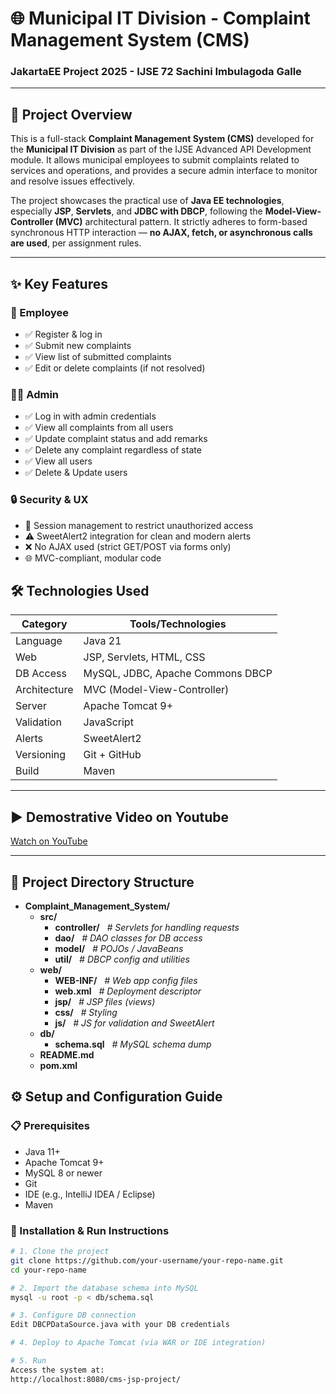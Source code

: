 # 🌐 Municipal IT Division - Complaint Management System (CMS)

### JakartaEE Project 2025 - IJSE 72 Sachini Imbulagoda Galle

---

## 📌 Project Overview

This is a full-stack **Complaint Management System (CMS)** developed for the **Municipal IT Division** as part of the IJSE Advanced API Development module. It allows municipal employees to submit complaints related to services and operations, and provides a secure admin interface to monitor and resolve issues effectively.

The project showcases the practical use of **Java EE technologies**, especially **JSP**, **Servlets**, and **JDBC with DBCP**, following the **Model-View-Controller (MVC)** architectural pattern. It strictly adheres to form-based synchronous HTTP interaction — **no AJAX, fetch, or asynchronous calls are used**, per assignment rules.

---

## ✨ Key Features

### 🧑 Employee
- ✅ Register & log in
- ✅ Submit new complaints
- ✅ View list of submitted complaints
- ✅ Edit or delete complaints (if not resolved)

### 👨‍💼 Admin
- ✅ Log in with admin credentials
- ✅ View all complaints from all users
- ✅ Update complaint status and add remarks
- ✅ Delete any complaint regardless of state
- ✅ View all users
- ✅ Delete & Update users

### 🔒 Security & UX
- 🔐 Session management to restrict unauthorized access
- ⚠️ SweetAlert2 integration for clean and modern alerts
- ❌ No AJAX used (strict GET/POST via forms only)
- 🌐 MVC-compliant, modular code

## 🛠️ Technologies Used

| Category       | Tools/Technologies                |
|----------------|-----------------------------------|
| Language       | Java 21                           |
| Web            | JSP, Servlets, HTML, CSS          |
| DB Access      | MySQL, JDBC, Apache Commons DBCP  |
| Architecture   | MVC (Model-View-Controller)       |
| Server         | Apache Tomcat 9+                  |
| Validation     | JavaScript                        |
| Alerts         | SweetAlert2                       |
| Versioning     | Git + GitHub                      |
| Build          | Maven                             |

---

## ▶️ Demostrative Video on Youtube

[Watch on YouTube](https://youtu.be/XNLCnWsrqjY?authuser=0)

---

## 🧱 Project Directory Structure

- **Complaint_Management_System/**
  - **src/**
    - **controller/** &nbsp;&nbsp;_# Servlets for handling requests_
    - **dao/** &nbsp;&nbsp;_# DAO classes for DB access_
    - **model/** &nbsp;&nbsp;_# POJOs / JavaBeans_
    - **util/** &nbsp;&nbsp;_# DBCP config and utilities_
  - **web/**
    - **WEB-INF/** &nbsp;&nbsp;_# Web app config files_
    - **web.xml** &nbsp;&nbsp;_# Deployment descriptor_
    - **jsp/** &nbsp;&nbsp;_# JSP files (views)_
    - **css/** &nbsp;&nbsp;_# Styling_
    - **js/** &nbsp;&nbsp;_# JS for validation and SweetAlert_
  - **db/**
    - **schema.sql** &nbsp;&nbsp;_# MySQL schema dump_
  - **README.md**
  - **pom.xml**

## ⚙️ Setup and Configuration Guide

### 📋 Prerequisites

- Java 11+
- Apache Tomcat 9+
- MySQL 8 or newer
- Git
- IDE (e.g., IntelliJ IDEA / Eclipse)
-  Maven

### 🧪 Installation & Run Instructions

```bash
# 1. Clone the project
git clone https://github.com/your-username/your-repo-name.git
cd your-repo-name

# 2. Import the database schema into MySQL
mysql -u root -p < db/schema.sql

# 3. Configure DB connection
Edit DBCPDataSource.java with your DB credentials

# 4. Deploy to Apache Tomcat (via WAR or IDE integration)

# 5. Run
Access the system at:
http://localhost:8080/cms-jsp-project/
